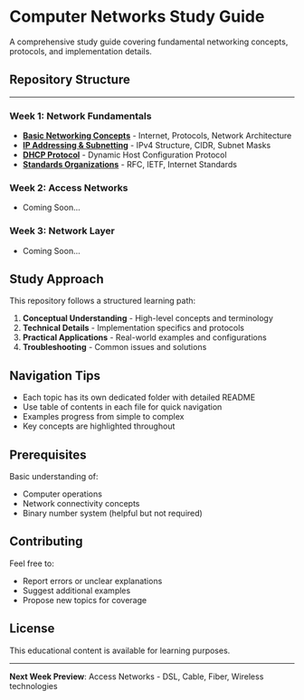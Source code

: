# Computer Networks Study Guide

A comprehensive study guide covering fundamental networking concepts, protocols, and implementation details.

## Repository Structure
---

### Week 1: Network Fundamentals
- **[Basic Networking Concepts](01-Basic%20Networking%20Concepts.md)** - Internet, Protocols, Network Architecture
- **[IP Addressing & Subnetting](02-IP%20Addressing%20Fundamentals.md)** - IPv4 Structure, CIDR, Subnet Masks
- **[DHCP Protocol](03-DHCP%20Protocol.md)** - Dynamic Host Configuration Protocol
- **[Standards Organizations](04-Standards%20Organization.md)** - RFC, IETF, Internet Standards

### Week 2: Access Networks
- Coming Soon...

### Week 3: Network Layer
- Coming Soon...

## Study Approach

This repository follows a structured learning path:

1. **Conceptual Understanding** - High-level concepts and terminology
2. **Technical Details** - Implementation specifics and protocols
3. **Practical Applications** - Real-world examples and configurations
4. **Troubleshooting** - Common issues and solutions

## Navigation Tips

- Each topic has its own dedicated folder with detailed README
- Use table of contents in each file for quick navigation
- Examples progress from simple to complex
- Key concepts are highlighted throughout

## Prerequisites

Basic understanding of:
- Computer operations
- Network connectivity concepts
- Binary number system (helpful but not required)

## Contributing

Feel free to:
- Report errors or unclear explanations
- Suggest additional examples
- Propose new topics for coverage

## License

This educational content is available for learning purposes.

---

**Next Week Preview**: Access Networks - DSL, Cable, Fiber, Wireless technologies
